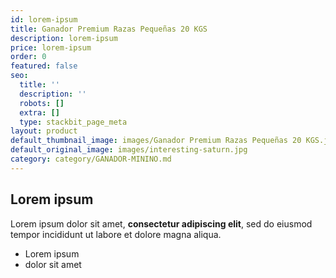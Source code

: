 ```yaml
---
id: lorem-ipsum
title: Ganador Premium Razas Pequeñas 20 KGS
description: lorem-ipsum
price: lorem-ipsum
order: 0
featured: false
seo:
  title: ''
  description: ''
  robots: []
  extra: []
  type: stackbit_page_meta
layout: product
default_thumbnail_image: images/Ganador Premium Razas Pequeñas 20 KGS.jpg
default_original_image: images/interesting-saturn.jpg
category: category/GANADOR-MININO.md
---
```

## Lorem ipsum

Lorem ipsum dolor sit amet, **consectetur adipiscing elit**, sed do eiusmod tempor incididunt ut labore et dolore magna aliqua.

- Lorem ipsum
- dolor sit amet